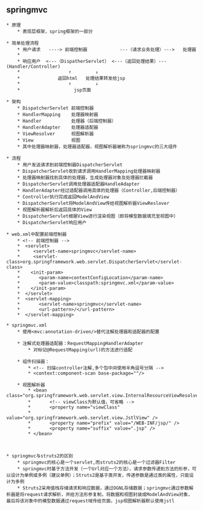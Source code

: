## springmvc ##
	* 原理
		* 表现层框架，spring框架的一部分

	* 简单处理流程
		* 用户请求   ----> 前端控制器			---（请求业务处理）--->   处理器
		*              
		* 响应用户  <---（DispatherServlet） <---（返回处理结果）--- (Handler/Controller)
		*                  ↑         ↓          
		*              返回html   处理结果转发给jsp
		*                  ↑		 ↓
		*                    jsp页面

	* 架构
		* DispatcherServlet	前端控制器
		* HandlerMapping	处理器映射器
		* Handler			处理器（后端控制器）
		* HandlerAdapter	处理器适配器
		* ViewResolver		视图解析器
		* View				视图
		* 其中处理器映射器，处理器适配器，视图解析器被称为springmvc的三大组件

	* 流程
		* 用户发送请求到前端控制器DispatcherServlet
		* DispatcherServlet收到请求调用HandlerMapping处理器映射器
		* 处理器映射器找到具体的处理器，生成处理器对象及处理器拦截器
		* DispatcherServlet调用处理器适配器HandleAdapter
		* HandlerAdapter经过适配器调用具体的处理器（Controller,后端控制器）
		* Controller执行完成返回ModelAndView
		* DispatcherServlet将ModelAndView传给视图解析器ViewReslover
		* 视图解析器解析后返回具体的View
		* DispatcherServlet根据View进行渲染视图（即将模型数据填充至视图中）
		* DispatcherServlet响应用户

	* web.xml中配置前端控制器
		* <!-- 前端控制器 -->
		*  <servlet>
		*     <servlet-name>springmvc</servlet-name>
		* 	  <servlet-class>org.springframework.web.servlet.DispatcherServlet</servlet-class>
		*    <init-param>
		*  		<param-name>contextConfigLocation</param-name>
		* 		<param-value>classpath:springmvc.xml</param-value>
		*  	 </init-param>
		*  </servlet>
		*  <servlet-mapping>
		* 	    <servlet-name>springmvc</servlet-name>
		*   	<url-pattern>/</url-pattern>
		*  </servlet-mapping>
	
	* springmvc.xml
		* 使用<mvc:annotation-driven/>替代注解处理器和适配器的配置
		
		* 注解式处理器适配器：RequestMappingHandlerAdapter
			* 对标记@RequestMapping(url)的方法进行适配
		
		* 组件扫描器：
			* <!-- 扫描controller注解,多个包中间使用半角逗号分隔 -->
			* <context:component-scan base-package=""/>
		
		* 视图解析器
			* <bean class="org.springframework.web.servlet.view.InternalResourceViewResolver">
			*		<!-- viewClass为默认值，可省略 -->
			*		<property name="viewClass"
			*			value="org.springframework.web.servlet.view.JstlView" />
			*		<property name="prefix" value="/WEB-INF/jsp/" />
			*		<property name="suffix" value=".jsp" />
			* </bean>



	* springmvc与struts2的区别
		* springmvc的核心是一个servlet,而struts2的核心是一个过滤器Filter
		* springmvc时基于方法开发（一个Url对应一个方法），请求参数传递到方法的形参，可以设计为单例或多例（建议单例）；Struts2是基于类开发，传递参数是通过类的属性，只能设计为多例
		* Struts2采用值栈存储请求和响应数据，通过OGNL存储数据；springmvc通过参数解析器是将request请求解析，并给方法形参复制，将数据和视图封装成ModelAndView对象，最后将该对象中的模型数据通过request域传给页面，jsp视图解析器默认使用jstl
 